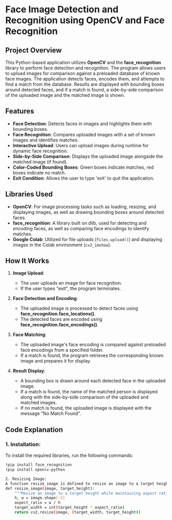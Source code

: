 # Face Image Detection and Recognition using OpenCV and Face Recognition

## Project Overview
This Python-based application utilizes **OpenCV** and the **face_recognition** library to perform face detection and recognition. The program allows users to upload images for comparison against a preloaded database of known face images. The application detects faces, encodes them, and attempts to find a match from the database. Results are displayed with bounding boxes around detected faces, and if a match is found, a side-by-side comparison of the uploaded image and the matched image is shown.

## Features
- **Face Detection**: Detects faces in images and highlights them with bounding boxes.
- **Face Recognition**: Compares uploaded images with a set of known images and identifies matches.
- **Interactive Upload**: Users can upload images during runtime for dynamic face recognition.
- **Side-by-Side Comparison**: Displays the uploaded image alongside the matched image (if found).
- **Color-Coded Bounding Boxes**: Green boxes indicate matches, red boxes indicate no match.
- **Exit Condition**: Allows the user to type 'exit' to quit the application.

## Libraries Used
- **OpenCV**: For image processing tasks such as loading, resizing, and displaying images, as well as drawing bounding boxes around detected faces.
- **face_recognition**: A library built on dlib, used for detecting and encoding faces, as well as comparing face encodings to identify matches.
- **Google Colab**: Utilized for file uploads (`files.upload()`) and displaying images in the Colab environment (`cv2_imshow`).

## How It Works

1. **Image Upload**:
   - The user uploads an image for face recognition.
   - If the user types "exit", the program terminates.

2. **Face Detection and Encoding**:
   - The uploaded image is processed to detect faces using **face_recognition.face_locations()**.
   - The detected faces are encoded using **face_recognition.face_encodings()**.

3. **Face Matching**:
   - The uploaded image's face encoding is compared against preloaded face encodings from a specified folder.
   - If a match is found, the program retrieves the corresponding known image and prepares it for display.

4. **Result Display**:
   - A bounding box is drawn around each detected face in the uploaded image.
   - If a match is found, the name of the matched person is displayed along with the side-by-side comparison of the uploaded and matched images.
   - If no match is found, the uploaded image is displayed with the message "No Match Found".

## Code Explanation

### 1. **Installation**:
To install the required libraries, run the following commands:
```bash
!pip install face_recognition
!pip install opencv-python

2. Resizing Image:
A function resize_image is defined to resize an image to a target height while maintaining the aspect ratio:
def resize_image(image, target_height):
    """Resize an image to a target height while maintaining aspect ratio."""
    h, w = image.shape[:2]
    aspect_ratio = w / h
    target_width = int(target_height * aspect_ratio)
    return cv2.resize(image, (target_width, target_height))

